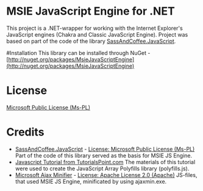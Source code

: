 # MSIE JavaScript Engine for .NET

This project is a .NET-wrapper for working with the Internet Explorer's JavaScript engines (Chakra and Classic JavaScript Engine). 
Project was based on part of the code of the library [SassAndCoffee.JavaScript](http://github.com/xpaulbettsx/SassAndCoffee).

#Installation
This library can be installed through NuGet - [http://nuget.org/packages/MsieJavaScriptEngine](http://nuget.org/packages/MsieJavaScriptEngine)

# License
[Microsoft Public License (Ms-PL)](http://github.com/Taritsyn/MsieJavaScriptEngine/blob/master/LICENSE.md)

# Credits

* [SassAndCoffee.JavaScript](http://github.com/xpaulbettsx/SassAndCoffee) - [License: Microsoft Public License (Ms-PL)](http://github.com/xpaulbettsx/SassAndCoffee/blob/master/COPYING) Part of the code of this library served as the basis for MSIE JS Engine.
* [Javascript Tutorial from TutorialsPoint.com](http://www.tutorialspoint.com/javascript/) The materials of this tutorial were used to create the JavaScript Array Polyfills library (polyfills.js).
* [Microsoft Ajax Minifier](http://ajaxmin.codeplex.com/) - [License: Apache License 2.0 (Apache)](http://ajaxmin.codeplex.com/license) JS-files, that used MSIE JS Engine, minificated by using ajaxmin.exe.